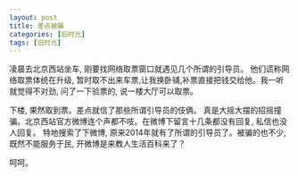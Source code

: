 ```yaml
---
layout: post
title: 差点被骗
categories: [旧时光]
tags: [旧时光]
---
```

凌晨去北京西站坐车, 刚要找网络取票窗口就遇见几个所谓的引导员。 他们谎称网络取票体统在升级, 暂时取不出来车票,让我换卧铺,补票直接把钱交给他。我一听就觉得不对劲, 问了一下验票的, 说一楼大厅可以取票。

下楼, 果然取到票。差点就信了那些所谓引导员的伎俩。 真是大摇大摆的招摇撞骗。北京西站官方微博连个声都不吱。在微博下留言十几条都没有回复, 私信也没人回复。 特地搜索了下微博, 原来2014年就有了所谓的引导员了。被骗的也不少, 既然不能服务于民, 开微博是来教人生活百科来了？

呵呵。
